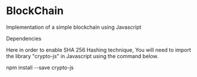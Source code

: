 # BlockChain
Implementation of a simple blockchain using Javascript



Dependencies 

Here in order to enable SHA 256 Hashing technique, You will need to import the library "crypto-js" in Javascript using the command below.

npm install --save crypto-js 
